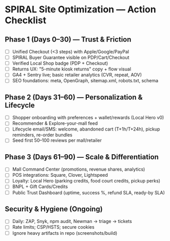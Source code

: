 # SPIRAL Site Optimization — Action Checklist

## Phase 1 (Days 0–30) — Trust & Friction
- [ ] Unified Checkout (<3 steps) with Apple/Google/PayPal
- [ ] SPIRAL Buyer Guarantee visible on PDP/Cart/Checkout
- [ ] Verified Local Shop badge (PDP + Checkout)
- [ ] Returns UX: "5-minute kiosk returns" copy + flow visual
- [ ] GA4 + Sentry live; basic retailer analytics (CVR, repeat, AOV)
- [ ] SEO foundations: meta, OpenGraph, sitemap.xml, robots.txt, schema

## Phase 2 (Days 31–60) — Personalization & Lifecycle
- [ ] Shopper onboarding with preferences + wallet/rewards (Local Hero v0)
- [ ] Recommender & Explore-your-mall feed
- [ ] Lifecycle email/SMS: welcome, abandoned cart (T+1h/T+24h), pickup reminders, re-order bundles
- [ ] Seed first 50–100 reviews per mall/retailer

## Phase 3 (Days 61–90) — Scale & Differentiation
- [ ] Mall Command Center (promotions, revenue shares, analytics)
- [ ] POS integrations: Square, Clover, Lightspeed
- [ ] Loyalty: Local Hero (parking credits, food court credits, pickup perks)
- [ ] BNPL + Gift Cards/Credits
- [ ] Public Trust Dashboard (uptime, success %, refund SLA, ready-by SLA)

## Security & Hygiene (Ongoing)
- [ ] Daily: ZAP, Snyk, npm audit, Newman → triage → tickets
- [ ] Rate limits; CSP/HSTS; secure cookies
- [ ] Ignore heavy artifacts in repo (screenshots/build)
